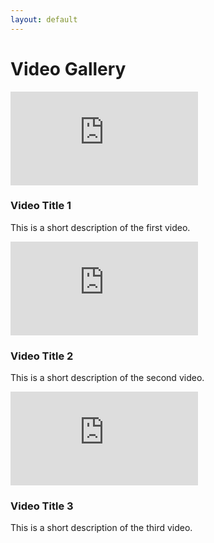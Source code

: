 ```yaml
---
layout: default
---
```


# Video Gallery

<div class="video-gallery">
  <div class="video-item">
    <div class="video-container">
      <iframe src="https://www.youtube.com/embed/KwBg3-iJQ9U" frameborder="0" allow="accelerometer; autoplay; clipboard-write; encrypted-media; gyroscope; picture-in-picture" allowfullscreen></iframe>
    </div>
    <h3>Video Title 1</h3>
    <p>This is a short description of the first video.</p>
  </div>
  <div class="video-item">
    <div class="video-container">
      <iframe src="https://www.youtube.com/embed/dQw4w9WgXcQ" frameborder="0" allow="accelerometer; autoplay; clipboard-write; encrypted-media; gyroscope; picture-in-picture" allowfullscreen></iframe>
    </div>
    <h3>Video Title 2</h3>
    <p>This is a short description of the second video.</p>
  </div>
  <div class="video-item">
    <div class="video-container">
      <iframe src="https://www.youtube.com/embed/3JZ_D3ELwOQ" frameborder="0" allow="accelerometer; autoplay; clipboard-write; encrypted-media; gyroscope; picture-in-picture" allowfullscreen></iframe>
    </div>
    <h3>Video Title 3</h3>
    <p>This is a short description of the third video.</p>
  </div>
  <!-- Add more videos here -->
</div>
